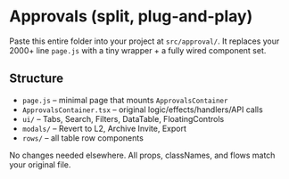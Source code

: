 # Approvals (split, plug‑and‑play)

Paste this entire folder into your project at `src/approval/`.
It replaces your 2000+ line `page.js` with a tiny wrapper + a fully wired component set.

## Structure
- `page.js` – minimal page that mounts `ApprovalsContainer`
- `ApprovalsContainer.tsx` – original logic/effects/handlers/API calls
- `ui/` – Tabs, Search, Filters, DataTable, FloatingControls
- `modals/` – Revert to L2, Archive Invite, Export
- `rows/` – all table row components

No changes needed elsewhere. All props, classNames, and flows match your original file.

